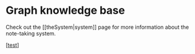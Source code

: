 # Graph knowledge base

Check out the [[theSystem|system]] page for more information about the note-taking system.

[[test]]

[//begin]: # "Autogenerated link references for markdown compatibility"
[_system|system]: _system "_system"
[test]: test "test"
[//end]: # "Autogenerated link references"